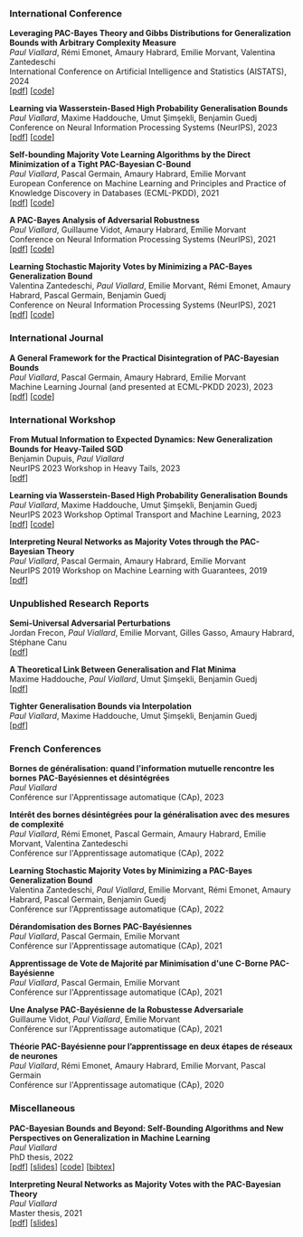 ### International Conference

**Leveraging PAC-Bayes Theory and Gibbs Distributions for Generalization Bounds with Arbitrary Complexity Measure**  
_Paul Viallard_, Rémi Emonet, Amaury Habrard, Emilie Morvant, Valentina Zantedeschi  
International Conference on Artificial Intelligence and Statistics (AISTATS), 2024  
[[pdf](https://arxiv.org/pdf/2402.13285.pdf)] [[code](https://github.com/paulviallard/AISTATS24-Complexity-Measures)] 

**Learning via Wasserstein-Based High Probability Generalisation Bounds**  
_Paul Viallard_, Maxime Haddouche, Umut Şimşekli, Benjamin Guedj  
Conference on Neural Information Processing Systems (NeurIPS), 2023  
[[pdf](https://arxiv.org/abs/2306.04375)] [[code](https://github.com/paulviallard/NeurIPS23-PB-Wasserstein)] 

**Self-bounding Majority Vote Learning Algorithms by the Direct Minimization of a Tight PAC-Bayesian C-Bound**  
_Paul Viallard_, Pascal Germain, Amaury Habrard, Emilie Morvant  
European Conference on Machine Learning and Principles and Practice of Knowledge Discovery in Databases (ECML-PKDD), 2021  
[[pdf](https://arxiv.org/pdf/2104.13626.pdf)] [[code](https://github.com/paulviallard/ECML21-PB-CBound)] 

**A PAC-Bayes Analysis of Adversarial Robustness**  
_Paul Viallard_, Guillaume Vidot, Amaury Habrard, Emilie Morvant  
Conference on Neural Information Processing Systems (NeurIPS), 2021  
[[pdf](https://arxiv.org/abs/2102.11069)] [[code](https://github.com/paulviallard/NeurIPS21-PB-Robustness)] 

**Learning Stochastic Majority Votes by Minimizing a PAC-Bayes Generalization Bound**  
Valentina Zantedeschi, _Paul Viallard_, Emilie Morvant, Rémi Emonet, Amaury Habrard, Pascal Germain, Benjamin Guedj  
Conference on Neural Information Processing Systems (NeurIPS), 2021  
[[pdf](https://arxiv.org/abs/2106.12535)] [[code](https://github.com/vzantedeschi/StocMV)] 

### International Journal

**A General Framework for the Practical Disintegration of PAC-Bayesian Bounds**  
_Paul Viallard_, Pascal Germain, Amaury Habrard, Emilie Morvant  
Machine Learning Journal (and presented at ECML-PKDD 2023), 2023  
[[pdf](https://arxiv.org/abs/2102.08649)] [[code](https://github.com/paulviallard/MLJ-Disintegrated-PB)] 

### International Workshop

**From Mutual Information to Expected Dynamics: New Generalization Bounds for Heavy-Tailed SGD**  
Benjamin Dupuis, _Paul Viallard_  
NeurIPS 2023 Workshop in Heavy Tails, 2023  
[[pdf](https://arxiv.org/pdf/2312.00427.pdf)] 

**Learning via Wasserstein-Based High Probability Generalisation Bounds**  
_Paul Viallard_, Maxime Haddouche, Umut Şimşekli, Benjamin Guedj  
NeurIPS 2023 Workshop Optimal Transport and Machine Learning, 2023  
[[pdf](https://arxiv.org/abs/2306.04375)] [[code](https://github.com/paulviallard/NeurIPS23-PB-Wasserstein)] 

**Interpreting Neural Networks as Majority Votes through the PAC-Bayesian Theory**  
_Paul Viallard_, Pascal Germain, Amaury Habrard, Emilie Morvant  
NeurIPS 2019 Workshop on Machine Learning with Guarantees, 2019  
[[pdf](https://drive.google.com/file/d/1hc66gKlyotowhK_4__DCaNemvMR1DXWN/view)] 

### Unpublished Research Reports

**Semi-Universal Adversarial Perturbations**  
Jordan Frecon, _Paul Viallard_, Emilie Morvant, Gilles Gasso, Amaury Habrard, Stéphane Canu  
[[pdf](https://hal.science/hal-03615461)] 

**A Theoretical Link Between Generalisation and Flat Minima**  
Maxime Haddouche, _Paul Viallard_, Umut Şimşekli, Benjamin Guedj  
[[pdf](https://arxiv.org/pdf/2402.08508.pdf)] 

**Tighter Generalisation Bounds via Interpolation**  
_Paul Viallard_, Maxime Haddouche, Umut Şimşekli, Benjamin Guedj  
[[pdf](https://arxiv.org/pdf/2402.05101.pdf)] 

### French Conferences

**Bornes de généralisation: quand l'information mutuelle rencontre les bornes PAC-Bayésiennes et désintégrées**  
_Paul Viallard_  
Conférence sur l'Apprentissage automatique (CAp), 2023

**Intérêt des bornes désintégrées pour la généralisation avec des mesures de complexité**  
_Paul Viallard_, Rémi Emonet, Pascal Germain, Amaury Habrard, Emilie Morvant, Valentina Zantedeschi  
Conférence sur l'Apprentissage automatique (CAp), 2022

**Learning Stochastic Majority Votes by Minimizing a PAC-Bayes Generalization Bound**  
Valentina Zantedeschi, _Paul Viallard_, Emilie Morvant, Rémi Emonet, Amaury Habrard, Pascal Germain, Benjamin Guedj  
Conférence sur l'Apprentissage automatique (CAp), 2022

**Dérandomisation des Bornes PAC-Bayésiennes**  
_Paul Viallard_, Pascal Germain, Emilie Morvant  
Conférence sur l'Apprentissage automatique (CAp), 2021

**Apprentissage de Vote de Majorité par Minimisation d'une C-Borne PAC-Bayésienne**  
_Paul Viallard_, Pascal Germain, Emilie Morvant  
Conférence sur l'Apprentissage automatique (CAp), 2021

**Une Analyse PAC-Bayésienne de la Robustesse Adversariale**  
Guillaume Vidot, _Paul Viallard_, Emilie Morvant  
Conférence sur l'Apprentissage automatique (CAp), 2021

**Théorie PAC-Bayésienne pour l’apprentissage en deux étapes de réseaux de neurones**  
_Paul Viallard_, Rémi Emonet, Amaury Habrard, Emilie Morvant, Pascal Germain  
Conférence sur l'Apprentissage automatique (CAp), 2020

### Miscellaneous

**PAC-Bayesian Bounds and Beyond: Self-Bounding Algorithms and New Perspectives on Generalization in Machine Learning**  
_Paul Viallard_  
PhD thesis, 2022  
[[pdf](https://theses.hal.science/tel-04496162v1/document)] [[slides](https://drive.google.com/open?id=1sVo_tGaADoJthR6XB9uQ7dRmjXdxPOUY)] [[code](https://github.com/paulviallard/PhDThesis/)] [[bibtex](https://drive.google.com/uc?export=download&id=1D84GK6pIYa0EQ5th3M2-CNPxcWbLM5Kp)] 

**Interpreting Neural Networks as Majority Votes with the PAC-Bayesian Theory**  
_Paul Viallard_  
Master thesis, 2021  
[[pdf](https://drive.google.com/open?id=13O2Ce3s9eR2M8GXsZkjuryQvot-lhVLf)] [[slides](https://drive.google.com/open?id=1TSE4oVPSbgCwel1C85WGQIB4Ricy89-S)] 


